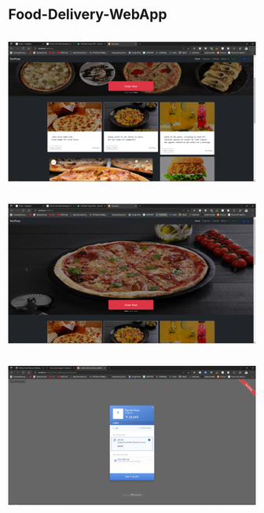 # Food-Delivery-WebApp
# ![alt text](Images/Ss1.png)
# ![alt text](Images/Ss2.png)
# ![alt text](Images/Ss3.png)
